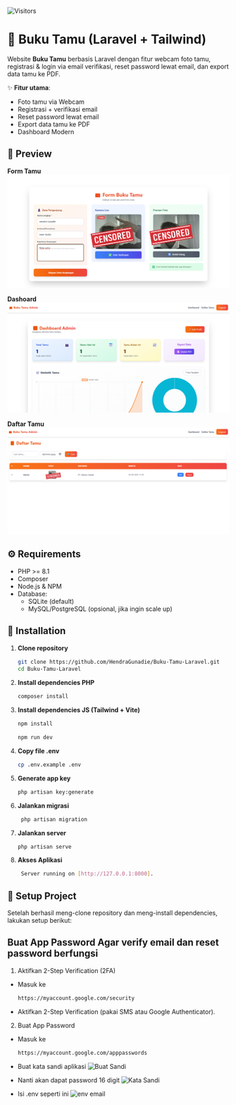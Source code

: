 ![Visitors](https://visitor-badge.laobi.icu/badge?page_id=hendragunadie.Buku-Tamu-Laravel)

# 📖 Buku Tamu (Laravel + Tailwind)

Website **Buku Tamu** berbasis Laravel dengan fitur webcam foto tamu, registrasi & login via email verifikasi, reset password lewat email, dan export data tamu ke PDF. 

✨ **Fitur utama**:
- Foto tamu via Webcam
- Registrasi + verifikasi email
- Reset password lewat email
- Export data tamu ke PDF
- Dashboard Modern


## 📸 Preview

**Form Tamu**
![Form Tamu](docs/form-tamu.png)


**Dashoard**
![Dashboard](docs/dashboard.png)


**Daftar Tamu**
![Daftar Tamu](docs/daftar-tamu.png)


## ⚙️ Requirements
- PHP >= 8.1
- Composer
- Node.js & NPM 
- Database:
  - SQLite (default)
  - MySQL/PostgreSQL (opsional, jika ingin scale up)

## 🚀 Installation

1. **Clone repository**
   ```bash
   git clone https://github.com/HendraGunadie/Buku-Tamu-Laravel.git
   cd Buku-Tamu-Laravel

2. **Install dependencies PHP**
   ```bash
   composer install

3. **Install dependencies JS (Tailwind + Vite)**
   ```bash
   npm install
   ```

   ```bash
   npm run dev

4. **Copy file .env**
    ```bash
    cp .env.example .env

5. **Generate app key**
    ```bash 
    php artisan key:generate

6. **Jalankan migrasi**
   ```bash 
    php artisan migration

7. **Jalankan server**
   ```bash
   php artisan serve

8. **Akses Aplikasi**
   ```bash
    Server running on [http://127.0.0.1:8000].


## 🔧 Setup Project

Setelah berhasil meng-clone repository dan meng-install dependencies, lakukan setup berikut:

## Buat App Password Agar verify email dan reset password berfungsi
1. Aktifkan 2-Step Verification (2FA)
- Masuk ke
  ```bash
  https://myaccount.google.com/security
- Aktifkan 2-Step Verification (pakai SMS atau Google Authenticator).

2. Buat App Password
- Masuk ke 
    ```bash
    https://myaccount.google.com/apppasswords
    ```
- Buat kata sandi aplikasi
![Buat Sandi](docs/buat-sandi-app.png)

- Nanti akan dapat password 16 digit
![Kata Sandi](docs/buat-sandi-app.png)

- Isi .env seperti ini 
![env email](docs/env-email.png)



